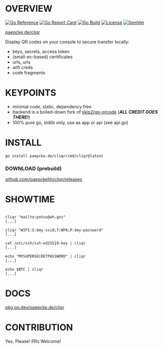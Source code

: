 # OVERVIEW
[![Go Reference](https://pkg.go.dev/badge/paepcke.de/cliqr.svg)](https://pkg.go.dev/paepcke.de/cliqr)
[![Go Report Card](https://goreportcard.com/badge/paepcke.de/cliqr)](https://goreportcard.com/report/paepcke.de/cliqr)
[![Go Build](https://github.com/paepckehh/cliqr/actions/workflows/golang.yml/badge.svg)](https://github.com/paepckehh/cliqr/actions/workflows/golang.yml)
[![License](https://img.shields.io/github/license/paepckehh/cliqr)](https://github.com/paepckehh/cliqr/blob/master/LICENSE)
[![SemVer](https://img.shields.io/github/v/release/paepckehh/cliqr)](https://github.com/paepckehh/cliqr/releases/latest)

[paepcke.de/cliqr](https://paepcke.de/cliqr/)

Display QR codes on your console to secure transfer locally:
- keys, secrets, access token
- (small-ec-based) certificates
- urls, uris
- wifi creds
- code fragments

# KEYPOINTS

- minimal code, static, dependency free 
- backend is a boiled-down fork of [skip2/go-qrcode](https://github.com/skip2/go-qrcode) (***ALL CREDIT GOES THERE!***)
- 100% pure go, stdlib only, use as app or api (see api.go)

# INSTALL

```
go install paepcke.de/cliqr/cmd/cliqr@latest
```

### DOWNLOAD (prebuild)

[github.com/paepckehh/cliqr/releases](https://github.com/paepckehh/cliqr/releases)

# SHOWTIME 

```Shell 

cliqr "mailto:potus@wh.gov"
[...]

cliqr "WIFI:S:$my-ssid;T:WPA;P:$my-password"
[...]

cat /etc/ssh/ssh-ed25519-key | cliqr
[...]

echo "MYSUPERSECRETPASSWORD" | cliqr
[...]

echo $BTC | cliqr
[...]

```

# DOCS

[pkg.go.dev/paepcke.de/cliqr](https://pkg.go.dev/paepcke.de/cliqr)

# CONTRIBUTION

Yes, Please! PRs Welcome! 
